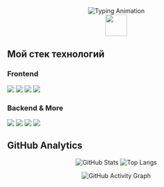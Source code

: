 <div align="center">

<img src="https://readme-typing-svg.herokuapp.com?font=Fira+Code&size=30&duration=4000&color=00FF00&center=true&vCenter=true&width=600&lines=Привет+Я+Рамзан;Backend+Developer;React+❤️+Node.js;Добро+пожаловать+в+мой+GitHub!" alt="Typing Animation" />


<br>
<img src="https://media.giphy.com/media/WUlplcMpOCEmTGBtBW/giphy.gif" width="50">
 
</div>

##  Мой стек технологий

<div align="left">

###  Frontend
<img src="https://img.shields.io/badge/HTML5-E34F26?style=for-the-badge&logo=html5&logoColor=white" />
<img src="https://img.shields.io/badge/CSS3-1572B6?style=for-the-badge&logo=css3&logoColor=white" />
<img src="https://img.shields.io/badge/JavaScript-F7DF1E?style=for-the-badge&logo=javascript&logoColor=black" />
<img src="https://img.shields.io/badge/React-61DAFB?style=for-the-badge&logo=react&logoColor=black" />

### Backend & More
<img src="https://img.shields.io/badge/Node.js-339933?style=for-the-badge&logo=nodedotjs&logoColor=white" />
<img src="https://img.shields.io/badge/Python-3776AB?style=for-the-badge&logo=python&logoColor=white" />
<img src="https://img.shields.io/badge/C++-00599C?style=for-the-badge&logo=c%2B%2B&logoColor=white" />
<img src="https://img.shields.io/badge/Qt-41CD52?style=for-the-badge&logo=qt&logoColor=white" />
</div>

##  GitHub Analytics

<div align="center">


![GitHub Stats](https://github-readme-stats.vercel.app/api?username=Adisson95&show_icons=true&theme=radical&hide_border=true&bg_color=0d1117&title_color=00ff00&icon_color=00ff00)
![Top Langs](https://github-readme-stats.vercel.app/api/top-langs/?username=Adisson95&layout=compact&theme=radical&hide_border=true&bg_color=0d1117&title_color=00ff00)


![GitHub Activity Graph](https://github-readme-activity-graph.vercel.app/graph?username=Adisson95&custom_title=My%20Contribution%20Graph&bg_color=0d1117&color=00ff00&line=00ff00&point=ffffff&area=true&hide_border=true)

</div>

